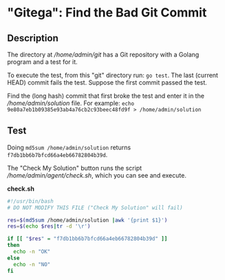 # "Gitega": Find the Bad Git Commit

## Description

The directory at _/home/admin/git_ has a Git repository with a Golang program and a test for it.  

To execute the test, from this "git" directory run: `go test`. The last (current HEAD) commit fails the test. Suppose the first commit passed the test.  

Find the (long hash) commit that first broke the test and enter it in the _/home/admin/solution_ file. For example: `echo 9e80a7eb1b09385e93ab4a76cb2c93beec48fd9f > /home/admin/solution`

## Test

Doing `md5sum /home/admin/solution` returns `f7db1bb6b7bfcd66a4eb66782804b39d`.  

The "Check My Solution" button runs the script _/home/admin/agent/check.sh_, which you can see and execute.

**check.sh**

```bash
#!/usr/bin/bash
# DO NOT MODIFY THIS FILE ("Check My Solution" will fail)

res=$(md5sum /home/admin/solution |awk '{print $1}')
res=$(echo $res|tr -d '\r')

if [[ "$res" = "f7db1bb6b7bfcd66a4eb66782804b39d" ]]
then
  echo -n "OK"
else
  echo -n "NO"
fi
```
